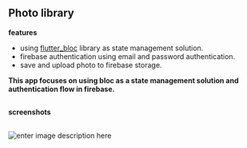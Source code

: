 ## **Photo library**
**features**

 - using [flutter_bloc](https://bloclibrary.dev/) library as state management solution.
 - firebase authentication using email and password authentication.
 - save and upload photo to firebase storage.

**This app focuses on using bloc as a state management solution and authentication flow in firebase.**
##
**screenshots**
##
![enter image description here](https://github.com/ahmedalmubarak/library-photo/blob/main/screeshots/photo.gif)
